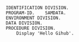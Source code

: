        IDENTIFICATION DIVISION.
       PROGRAM-ID.    SAMDATA.
       ENVIRONMENT DIVISION.
       DATA DIVISION.
       PROCEDURE DIVISION.
           Display 'Hello Gihub'.

